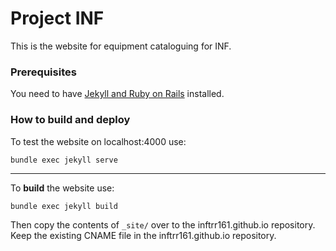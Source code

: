 # Project INF
This is the website for equipment cataloguing for INF.

### Prerequisites
You need to have [Jekyll and Ruby on Rails](https://jekyllrb.com/docs/installation/) installed.

### How to build and deploy
To test the website on localhost:4000 use:
```
bundle exec jekyll serve
```
---
To **build** the website use:
```
bundle exec jekyll build
```
Then copy the contents of `_site/` over to the inftrr161.github.io repository.
Keep the existing CNAME file in the inftrr161.github.io repository.
